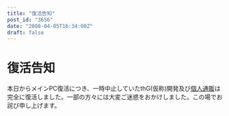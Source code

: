 ```yaml
---
title: "復活告知"
post_id: "3656"
date: "2008-04-05T16:34:00Z"
draft: false
---
```


# 復活告知

本日からメインPC復活につき、一時中止していたthG(仮称)開発及び[個人通販](http://e.danmaq.com/)は完全に復活しました。一部の方々には大変ご迷惑をおかけしました。この場でお詫び申し上げます。
